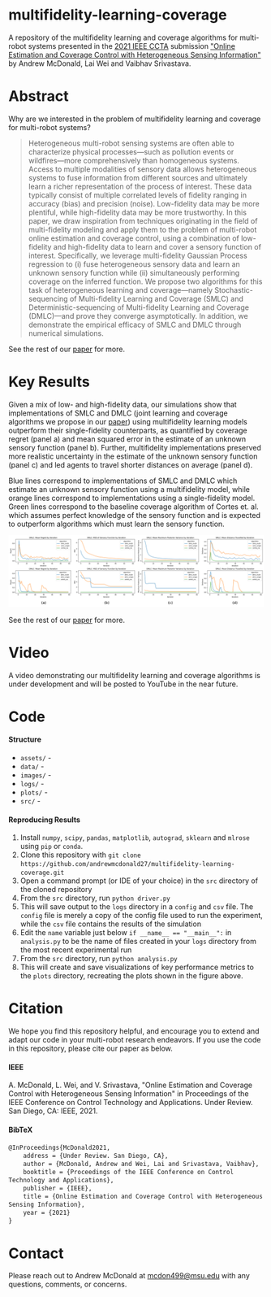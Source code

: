 # multifidelity-learning-coverage

A repository of the multifidelity learning and coverage algorithms for multi-robot systems presented in the [2021 IEEE CCTA](https://ccta2021.ieeecss.org/) submission ["Online Estimation and Coverage Control with Heterogeneous Sensing Information"](assets/mcdonald_ccta21_preprint.pdf) by Andrew McDonald, Lai Wei and Vaibhav Srivastava.

# Abstract

Why are we interested in the problem of multifidelity learning and coverage for multi-robot systems?

> Heterogeneous multi-robot sensing systems are often able to characterize physical processes—such as pollution events or wildfires—more comprehensively than homogeneous systems. Access to multiple modalities of sensory data allows heterogeneous systems to fuse information from different sources and ultimately learn a richer representation of the process of interest. These data typically consist of multiple correlated levels of fidelity ranging in accuracy (bias) and precision (noise). Low-fidelity data may be more plentiful, while high-fidelity data may be more trustworthy. In this paper, we draw inspiration from techniques originating in the field of multi-fidelity modeling and apply them to the problem of multi-robot online estimation and coverage control, using a combination of low-fidelity and high-fidelity data to learn and cover a sensory function of interest. Specifically, we leverage multi-fidelity Gaussian Process regression to (i) fuse heterogeneous sensory data and learn an unknown sensory function while (ii) simultaneously performing coverage on the inferred function. We propose two algorithms for this task of heterogeneous learning and coverage—namely Stochastic-sequencing of Multi-fidelity Learning and Coverage (SMLC) and Deterministic-sequencing of Multi-fidelity Learning and Coverage (DMLC)—and prove they converge asymptotically. In addition, we demonstrate the empirical efficacy of SMLC and DMLC through numerical simulations.

See the rest of our [paper](assets/mcdonald_ccta21_preprint.pdf) for more.

# Key Results

Given a mix of low- and high-fidelity data, our simulations show that implementations of SMLC and DMLC (joint learning and coverage algorithms we propose in our [paper](assets/mcdonald_ccta21_preprint.pdf)) using multifidelity learning models outperform their single-fidelity counterparts, as quantified by coverage regret (panel a) and mean squared error in the estimate of an unknown sensory function (panel b). Further, multifidelity implementations preserved more realistic uncertainty in the estimate of the unknown sensory function (panel c) and led agents to travel shorter distances on average (panel d). 

Blue lines correspond to implementations of SMLC and DMLC which estimate an unknown sensory function using a multifidelity model, while orange lines correspond to implementations using a single-fidelity model. Green lines correspond to the baseline coverage algorithm of Cortes et. al. which assumes perfect knowledge of the sensory function and is expected to outperform algorithms which must learn the sensory function.

![](assets/performance.png)

See the rest of our [paper](assets/mcdonald_ccta21_preprint.pdf) for more.


# Video

A video demonstrating our multifidelity learning and coverage algorithms is under development and will be posted to YouTube in the near future.

# Code

#### Structure

- `assets/` -
- `data/` -
- `images/` -
- `logs/` -
- `plots/` -
- `src/` -

#### Reproducing Results

1. Install `numpy`, `scipy`, `pandas`, `matplotlib`, `autograd`, `sklearn` and `mlrose` using `pip` or `conda`.
1. Clone this repository with `git clone https://github.com/andrewmcdonald27/multifidelity-learning-coverage.git`
1. Open a command prompt (or IDE of your choice) in the `src` directory of the cloned repository
1. From the `src` directory, run `python driver.py`
1. This will save output to the `logs` directory in a `config` and `csv` file. The `config` file is merely a copy of the config file used to run the experiment, while the `csv` file contains the results of the simulation
1. Edit the `name` variable just below `if __name__ == "__main__":` in  `analysis.py` to be the name of files created in your `logs` directory from the most recent experimental run
1. From the `src` directory, run `python analysis.py`
1. This will create and save visualizations of key performance metrics to the `plots` directory, recreating the plots shown in the figure above.

# Citation

We hope you find this repository helpful, and encourage you to extend and adapt our code in your multi-robot research endeavors. If you use the code in this repository, please cite our paper as below.

#### IEEE

A. McDonald, L. Wei, and V. Srivastava, "Online Estimation and Coverage Control with Heterogeneous Sensing Information" in Proceedings of the IEEE Conference on Control Technology and Applications. Under Review. San Diego, CA: IEEE, 2021.

#### BibTeX
    @InProceedings{McDonald2021,
        address = {Under Review. San Diego, CA},
        author = {McDonald, Andrew and Wei, Lai and Srivastava, Vaibhav},
        booktitle = {Proceedings of the IEEE Conference on Control Technology and Applications},
        publisher = {IEEE},
        title = {Online Estimation and Coverage Control with Heterogeneous Sensing Information},
        year = {2021}
    }

# Contact

Please reach out to Andrew McDonald at [mcdon499@msu.edu](mcdon499@msu.edu) with any questions, comments, or concerns.
